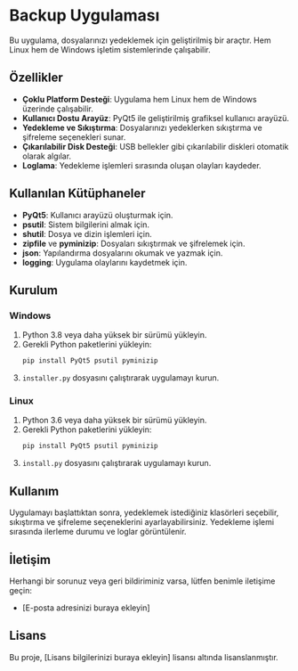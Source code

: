 # Backup Uygulaması

Bu uygulama, dosyalarınızı yedeklemek için geliştirilmiş bir araçtır. Hem Linux hem de Windows işletim sistemlerinde çalışabilir.

## Özellikler

- **Çoklu Platform Desteği**: Uygulama hem Linux hem de Windows üzerinde çalışabilir.
- **Kullanıcı Dostu Arayüz**: PyQt5 ile geliştirilmiş grafiksel kullanıcı arayüzü.
- **Yedekleme ve Sıkıştırma**: Dosyalarınızı yedeklerken sıkıştırma ve şifreleme seçenekleri sunar.
- **Çıkarılabilir Disk Desteği**: USB bellekler gibi çıkarılabilir diskleri otomatik olarak algılar.
- **Loglama**: Yedekleme işlemleri sırasında oluşan olayları kaydeder.

## Kullanılan Kütüphaneler

- **PyQt5**: Kullanıcı arayüzü oluşturmak için.
- **psutil**: Sistem bilgilerini almak için.
- **shutil**: Dosya ve dizin işlemleri için.
- **zipfile** ve **pyminizip**: Dosyaları sıkıştırmak ve şifrelemek için.
- **json**: Yapılandırma dosyalarını okumak ve yazmak için.
- **logging**: Uygulama olaylarını kaydetmek için.

## Kurulum

### Windows

1. Python 3.8 veya daha yüksek bir sürümü yükleyin.
2. Gerekli Python paketlerini yükleyin:
   ```bash
   pip install PyQt5 psutil pyminizip
   ```
3. `installer.py` dosyasını çalıştırarak uygulamayı kurun.

### Linux

1. Python 3.6 veya daha yüksek bir sürümü yükleyin.
2. Gerekli Python paketlerini yükleyin:
   ```bash
   pip install PyQt5 psutil pyminizip
   ```
3. `install.py` dosyasını çalıştırarak uygulamayı kurun.

## Kullanım

Uygulamayı başlattıktan sonra, yedeklemek istediğiniz klasörleri seçebilir, sıkıştırma ve şifreleme seçeneklerini ayarlayabilirsiniz. Yedekleme işlemi sırasında ilerleme durumu ve loglar görüntülenir.

## İletişim

Herhangi bir sorunuz veya geri bildiriminiz varsa, lütfen benimle iletişime geçin:
- [E-posta adresinizi buraya ekleyin]

## Lisans

Bu proje, [Lisans bilgilerinizi buraya ekleyin] lisansı altında lisanslanmıştır. 